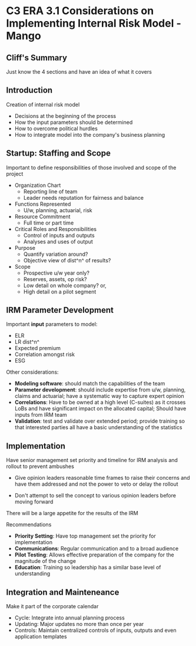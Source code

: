# C3 ERA 3.1 Considerations on Implementing Internal Risk Model - Mango

## Cliff's Summary

Just know the 4 sections and have an idea of what it covers

## Introduction

Creation of internal risk model

* Decisions at the beginning of the process
* How the input parameters should be determined
* How to overcome political hurdles
* How to integrate model into the company's business planning

## Startup: Staffing and Scope

Important to define responsibilities of those involved and scope of the project

* Organization Chart
    * Reporting line of team
    * Leader needs reputation for fairness and balance
* Functions Represented
    * U/w, planning, actuarial, risk
* Resource Commitment
    * Full time or part time
* Critical Roles and Responsibilities
    * Control of inputs and outputs
    * Analyses and uses of output
* Purpose
    * Quantify variation around?
    * Objective view of dist^n^ of results?
* Scope
    * Prospective u/w year only?
    * Reserves, assets, op risk?
    * Low detail on whole company? or,
    * High detail on a pilot segment
    
## IRM Parameter Development

Important **input** parameters to model:

* ELR
* LR dist^n^
* Expected premium
* Correlation amongst risk
* ESG

Other considerations:

* **Modeling software**: should match the capabilities of the team
* **Parameter development**: should include expertise from u/w, planning, claims and actuarial; have a systematic way to capture expert opinion
* **Correlations**: Have to be owned at a high level (C-suites) as it crosses LoBs and have significant impact on the allocated capital; Should have inputs from IRM team
* **Validation**: test and validate over extended period; provide training so that interested parties all have a basic understanding of the statistics

## Implementation

Have senior management set priority and timeline for IRM analysis and rollout to prevent ambushes

* Give opinion leaders reasonable time frames to raise their concerns and have them addressed and not the power to veto or delay the rollout

* Don't attempt to sell the concept to various opinion leaders before moving forward

There will be a large appetite for the results of the IRM

Recommendations

* **Priority Setting**: Have top management set the priority for implementation
* **Communications**: Regular communication and to a broad audience
* **Pilot Testing**: Allows effective preparation of the company for the magnitude of the change
* **Education**: Training so leadership has a similar base level of understanding

## Integration and Mainteneance

Make it part of the corporate calendar

* Cycle: Integrate into annual planning process
* Updating: Major updates no more than once per year
* Controls: Maintain centralized controls of inputs, outputs and even application templates
